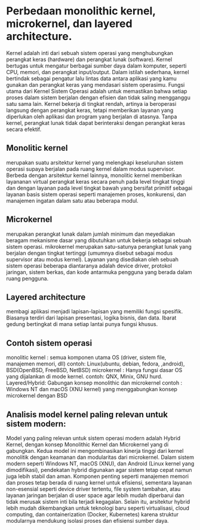 # Perbedaan monolithic kernel, microkernel, dan layered architecture.

Kernel adalah inti dari sebuah sistem operasi yang menghubungkan perangkat keras (hardware) dan perangkat lunak (software). Kernel bertugas untuk mengatur berbagai sumber daya dalam komputer, seperti CPU, memori, dan perangkat input/output. Dalam istilah sederhana, kernel bertindak sebagai pengatur lalu lintas data antara aplikasi yang kamu gunakan dan perangkat keras yang mendasari sistem operasimu. Fungsi utama dari Kernel Sistem Operasi adalah untuk memastikan bahwa setiap proses dalam sistem berjalan dengan efisien dan tidak saling mengganggu satu sama lain. Kernel bekerja di tingkat rendah, artinya ia beroperasi langsung dengan perangkat keras, tetapi memberikan layanan yang diperlukan oleh aplikasi dan program yang berjalan di atasnya. Tanpa kernel, perangkat lunak tidak dapat berinteraksi dengan perangkat keras secara efektif.

## Monolitic kernel
 merupakan suatu arsitektur kernel yang melengkapi keseluruhan sistem operasi supaya berjalan pada ruang kernel dalam modus supervisor. Berbeda dengan arsitektur kernel lainnya, monolitic kernel memberikan layananan virtual perangkat keras secara penuh pada level tingkat tinggi dan dengan layanan pada level tingkat bawah yang bersifat primitif sebagai layanan basis sistem operasi seperti manajemen proses, konkurensi, dan manajemen ingatan dalam satu atau beberapa modul.

## Microkernel
merupakan perangkat lunak dalam jumlah minimum dan meyediakan beragam mekanisme dasar yang dibutuhkan untuk bekerja sebagai sebuah sistem operasi. mikrokernel merupakan satu-satunya perangkat lunak yang berjalan dengan tingkat tertinggi (umumnya disebut sebagai modus supervisor atau modus kernel). Layanan yang disediakan oleh sebuah sistem operasi beberapa diantaranya adalah device driver, protokol jaringan, sistem berkas, dan kode antarmuka pengguna yang berada dalam ruang pengguna.

## Layered architecture
membagi aplikasi menjadi lapisan-lapisan yang memiliki fungsi spesifik. Biasanya terdiri dari lapisan presentasi, logika bisnis, dan data. Ibarat gedung bertingkat di mana setiap lantai punya fungsi khusus.

## Contoh sistem operasi

monolitic kernel : semua komponen utama OS (driver, sistem file, manajemen memori, dll) contoh: Linux(ubuntu, debian, fedora, ,android), BSD(OpenBSD, FreeBSD, NetBSD)
microkernel : Hanya fungsi dasar OS yang dijalankan di mode kernel. contoh: QNX, Minix, GNU hurd.
Layered/Hybrid: Gabungan konsep monolithic dan microkernel contoh : Windows NT dan macOS (XNU kernel) yang menggabungkan konsep microkernel dengan BSD

## Analisis model kernel paling relevan untuk sistem modern:

Model yang paling relevan untuk sistem operasi modern adalah Hybrid Kernel, dengan konsep Monolithic Kernel dan Microkernel yang di gabungkan. Kedua model ini mengombinasikan kinerja tinggi dari kernel monolitik dengan keamanan dan modularitas dari microkernel.
Dalam sistem modern seperti Windows NT, macOS (XNU), dan Android (Linux kernel yang dimodifikasi), pendekatan hybrid digunakan agar sistem tetap cepat namun juga lebih stabil dan aman. Komponen penting seperti manajemen memori dan proses tetap berada di ruang kernel untuk efisiensi, sementara layanan non-esensial seperti device driver tertentu, file system tambahan, atau layanan jaringan berjalan di user space agar lebih mudah diperbarui dan tidak merusak sistem inti bila terjadi kegagalan.
Selain itu, arsitektur hybrid lebih mudah dikembangkan untuk teknologi baru seperti virtualisasi, cloud computing, dan containerization (Docker, Kubernetes) karena struktur modularnya mendukung isolasi proses dan efisiensi sumber daya.